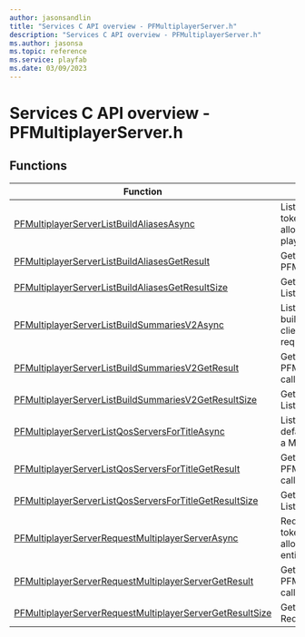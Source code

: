 ```yaml
---
author: jasonsandlin
title: "Services C API overview - PFMultiplayerServer.h"
description: "Services C API overview - PFMultiplayerServer.h"
ms.author: jasonsa
ms.topic: reference
ms.service: playfab
ms.date: 03/09/2023
---
```


# Services C API overview - PFMultiplayerServer.h

  
## Functions  

| Function | Description |  
| --- | --- |  
| [PFMultiplayerServerListBuildAliasesAsync](functions/pfmultiplayerserverlistbuildaliasesasync.md) | Lists details of all build aliases for a title. Accepts tokens for title and if game client access is enabled, allows game client to request list of builds with player entity token. |  
| [PFMultiplayerServerListBuildAliasesGetResult](functions/pfmultiplayerserverlistbuildaliasesgetresult.md) | Gets the result of a successful PFMultiplayerServerListBuildAliasesAsync call. |  
| [PFMultiplayerServerListBuildAliasesGetResultSize](functions/pfmultiplayerserverlistbuildaliasesgetresultsize.md) | Get the size in bytes needed to store the result of a ListBuildAliases call. |  
| [PFMultiplayerServerListBuildSummariesV2Async](functions/pfmultiplayerserverlistbuildsummariesv2async.md) | Lists summarized details of all multiplayer server builds for a title. Accepts tokens for title and if game client access is enabled, allows game client to request list of builds with player entity token. |  
| [PFMultiplayerServerListBuildSummariesV2GetResult](functions/pfmultiplayerserverlistbuildsummariesv2getresult.md) | Gets the result of a successful PFMultiplayerServerListBuildSummariesV2Async call. |  
| [PFMultiplayerServerListBuildSummariesV2GetResultSize](functions/pfmultiplayerserverlistbuildsummariesv2getresultsize.md) | Get the size in bytes needed to store the result of a ListBuildSummariesV2 call. |  
| [PFMultiplayerServerListQosServersForTitleAsync](functions/pfmultiplayerserverlistqosserversfortitleasync.md) | Lists quality of service servers for the title. By default, servers are only returned for regions where a Multiplayer Servers build has been deployed. |  
| [PFMultiplayerServerListQosServersForTitleGetResult](functions/pfmultiplayerserverlistqosserversfortitlegetresult.md) | Gets the result of a successful PFMultiplayerServerListQosServersForTitleAsync call. |  
| [PFMultiplayerServerListQosServersForTitleGetResultSize](functions/pfmultiplayerserverlistqosserversfortitlegetresultsize.md) | Get the size in bytes needed to store the result of a ListQosServersForTitle call. |  
| [PFMultiplayerServerRequestMultiplayerServerAsync](functions/pfmultiplayerserverrequestmultiplayerserverasync.md) | Request a multiplayer server session. Accepts tokens for title and if game client access is enabled, allows game client to request a server with player entity token. |  
| [PFMultiplayerServerRequestMultiplayerServerGetResult](functions/pfmultiplayerserverrequestmultiplayerservergetresult.md) | Gets the result of a successful PFMultiplayerServerRequestMultiplayerServerAsync call. |  
| [PFMultiplayerServerRequestMultiplayerServerGetResultSize](functions/pfmultiplayerserverrequestmultiplayerservergetresultsize.md) | Get the size in bytes needed to store the result of a RequestMultiplayerServer call. |  
